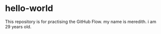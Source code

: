# hello-world
This repository is for practising the GitHub Flow.
my name is meredith. i am 29 years old.
